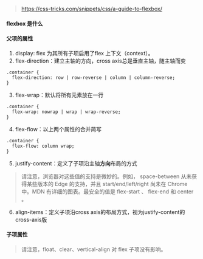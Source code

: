 > https://css-tricks.com/snippets/css/a-guide-to-flexbox/

#### flexbox 是什么

#### 父项的属性
  1. display: flex 为其所有子项启用了flex 上下文（context）。
  2. flex-direction：建立主轴的方向，cross axis总是垂直主轴，随主轴而变
  ```
  .container {
    flex-direction: row | row-reverse | column | column-reverse;
  }
  ```
  3. flex-wrap：默认将所有元素放在一行
  ```
  .container {
    flex-wrap: nowrap | wrap | wrap-reverse;
  }
  ```
  4. flex-flow：以上两个属性的合并简写
  ```
  .container {
    flex-flow: column wrap;
  }
  ```
  5. justify-content：定义了子项沿主轴**方向**布局的方式
  > 请注意，浏览器对这些值的支持是微妙的。例如， space-between 从未获得某些版本的 Edge 的支持，并且 start/end/left/right 尚未在 Chrome 中。MDN 有详细的图表。最安全的值是 flex-start 、 flex-end 和 center 。
  6. align-items：定义子项沿cross axis的布局方式，视为justify-content的cross-axis版

#### 子项属性
> 请注意，float、clear、vertical-align 对 flex 子项没有影响。